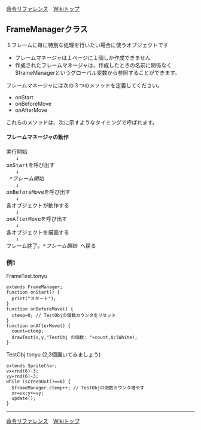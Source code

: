 
[命令リファレンス](./reference)&emsp;[Wikiトップ](./)

<title>命令リファレンス - FrameManager</title>

## FrameManagerクラス
１フレームに毎に特別な処理を行いたい場合に使うオブジェクトです

- フレームマネージャは１ページに１個しか作成できません
- 作成されたフレームマネージャは、作成したときの名前に関係なく$frameManagerというグローバル変数から参照することができます。

フレームマネージャには次の３つのメソッドを定義してください。
- onStart
- onBeforeMove
- onAfterMove

これらのメソッドは、次に示すようなタイミングで呼ばれます。

#### フレームマネージャの動作
<pre>
実行開始
   ↓
onStartを呼び出す
   ↓
 <i>*フレーム開始</i>
   ↓
onBeforeMoveを呼び出す
   ↓
各オブジェクトが動作する
   ↓
onAfterMoveを呼び出す
   ↓
各オブジェクトを描画する
   ↓
フレーム終了。<i>*フレーム開始</i> へ戻る 
</pre>

### 例1

FrameTest.tonyu
```
extends FrameManager;
function onStart() {
  print("スタート");
}
function onBeforeMove() {
  ctemp=0; // TestObjの個数カウンタをリセット
}
function onAfterMove() {
  count=ctemp;
  drawText(x,y,"TestObj の個数: "+count,$clWhite);
}
```

TestObj.tonyu (2,3個置いてみましょう)
```
extends SpriteChar;
vx=rnd(6)-3;
vy=rnd(6)-3;
while (screenOut()==0) {
  $frameManager.ctemp++; // TestObjの個数カウンタ増やす
  x+=vx;y+=vy;
  update(); 
}
```

***

[命令リファレンス](./reference)&emsp;[Wikiトップ](./)

